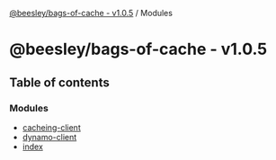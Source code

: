 [@beesley/bags-of-cache - v1.0.5](README.md) / Modules

# @beesley/bags-of-cache - v1.0.5

## Table of contents

### Modules

- [cacheing-client](modules/cacheing_client.md)
- [dynamo-client](modules/dynamo_client.md)
- [index](modules/index.md)
